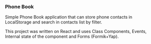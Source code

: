 ###  Phone Book

Simple Phone Book application that can store phone contacts in LocalStorage and search in contacts list by filter.

This project was written on React and uses Class Components, Events, Internal state of the component and Forms (Formik+Yap).